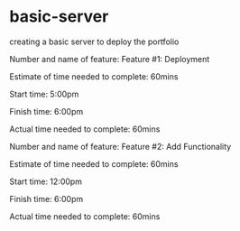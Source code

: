 # basic-server
creating a basic server to deploy the portfolio

Number and name of feature: Feature #1: Deployment

Estimate of time needed to complete: 60mins

Start time: 5:00pm

Finish time: 6:00pm

Actual time needed to complete: 60mins


Number and name of feature: Feature #2: Add Functionality

Estimate of time needed to complete: 60mins

Start time: 12:00pm

Finish time: 6:00pm

Actual time needed to complete: 60mins